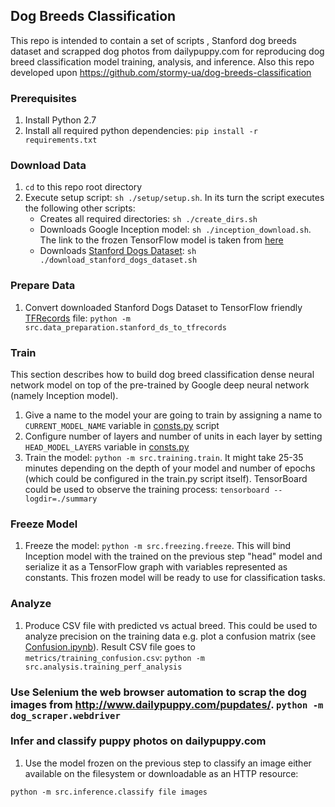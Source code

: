 ## Dog Breeds Classification

This repo is intended to contain a set of scripts , Stanford dog breeds dataset and scrapped dog photos from dailypuppy.com for reproducing dog breed classification model training, analysis, and inference. Also this repo developed upon https://github.com/stormy-ua/dog-breeds-classification

### Prerequisites

1. Install Python 2.7
2. Install all required python dependencies: `pip install -r requirements.txt`

### Download Data

1. `cd` to this repo root directory
2. Execute setup script: `sh ./setup/setup.sh`. In its turn the script executes the following other scripts:
    * Creates all required directories: `sh ./create_dirs.sh`
    * Downloads Google Inception model: `sh ./inception_download.sh`. The link to the frozen TensorFlow model is taken from [here](https://github.com/tensorflow/models/blob/master/tutorials/image/imagenet/classify_image.py#L51)
    * Downloads [Stanford Dogs Dataset](http://vision.stanford.edu/aditya86/ImageNetDogs/): `sh ./download_stanford_dogs_dataset.sh`

### Prepare Data

1. Convert downloaded Stanford Dogs Dataset to TensorFlow friendly [TFRecords](https://www.tensorflow.org/programmers_guide/datasets#consuming_tfrecord_data) file: `python -m src.data_preparation.stanford_ds_to_tfrecords`

### Train

This section describes how to build dog breed classification dense neural network model on top of the pre-trained by Google deep neural network (namely Inception model).

1. Give a name to the model your are going to train by assigning a name to `CURRENT_MODEL_NAME` variable in [consts.py](src/common/consts.py#L14) script
2. Configure number of layers and number of units in each layer by setting `HEAD_MODEL_LAYERS` variable in [consts.py](src/common/consts.py#L18)
3. Train the model: `python -m src.training.train`. It might take 25-35 minutes depending on the depth of your model and number of epochs (which could be configured in the train.py script itself). TensorBoard could be used to observe the training process: `tensorboard --logdir=./summary`

### Freeze Model

1. Freeze the model: `python -m src.freezing.freeze`. This will bind Inception model with the trained on the previous step "head" model and serialize it as a TensorFlow graph with variables represented as constants. This frozen model will be ready to use for classification tasks.

### Analyze

1. Produce CSV file with predicted vs actual breed. This could be used to analyze precision on the training data e.g. plot a confusion matrix (see [Confusion.ipynb](Confusion.ipynb)). Result CSV file goes to `metrics/training_confusion.csv`: `python -m src.analysis.training_perf_analysis`

### Use Selenium the web browser automation to scrap the dog images from http://www.dailypuppy.com/pupdates/. `python -m dog_scraper.webdriver`

### Infer and classify puppy photos on dailypuppy.com

1. Use the model frozen on the previous step to classify an image either available on the filesystem or downloadable as an HTTP resource:


`python -m src.inference.classify file images`
